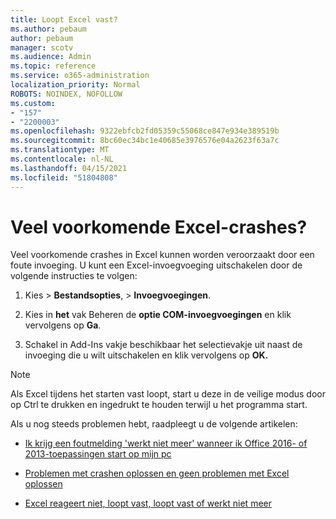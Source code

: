 ```yaml
---
title: Loopt Excel vast?
ms.author: pebaum
author: pebaum
manager: scotv
ms.audience: Admin
ms.topic: reference
ms.service: o365-administration
localization_priority: Normal
ROBOTS: NOINDEX, NOFOLLOW
ms.custom:
- "157"
- "2200003"
ms.openlocfilehash: 9322ebfcb2fd05359c55068ce847e934e389519b
ms.sourcegitcommit: 8bc60ec34bc1e40685e3976576e04a2623f63a7c
ms.translationtype: MT
ms.contentlocale: nl-NL
ms.lasthandoff: 04/15/2021
ms.locfileid: "51804808"
---
```

# <a name="frequent-excel-crashes"></a>Veel voorkomende Excel-crashes?

Veel voorkomende crashes in Excel kunnen worden veroorzaakt door een foute invoeging. U kunt een Excel-invoegvoeging uitschakelen door de volgende instructies te volgen:
  
1. Kies  \> **Bestandsopties**, \> **Invoegvoegingen**.

2. Kies in **het** vak Beheren de **optie COM-invoegvoegingen** en klik vervolgens op **Ga**.

3. Schakel in Add-Ins vakje beschikbaar het selectievakje uit naast de invoeging die u wilt uitschakelen en klik vervolgens op **OK.**

> [!NOTE]
> Als Excel tijdens het starten vast loopt, start u deze in de veilige modus door op Ctrl te drukken en ingedrukt te houden terwijl u het programma start.
  
Als u nog steeds problemen hebt, raadpleegt u de volgende artikelen:
  
- [Ik krijg een foutmelding 'werkt niet meer' wanneer ik Office 2016- of 2013-toepassingen start op mijn pc](https://support.office.com/article/52bd7985-4e99-4a35-84c8-2d9b8301a2fa.aspx)

- [Problemen met crashen oplossen en geen problemen met Excel oplossen](https://support.microsoft.com/help/2758592/how-to-troubleshoot-crashing-and-not-responding-issues-with-excel)

- [Excel reageert niet, loopt vast, loopt vast of werkt niet meer](https://support.office.com/article/37e7d3c9-9e84-40bf-a805-4ca6853a1ff4.aspx)
